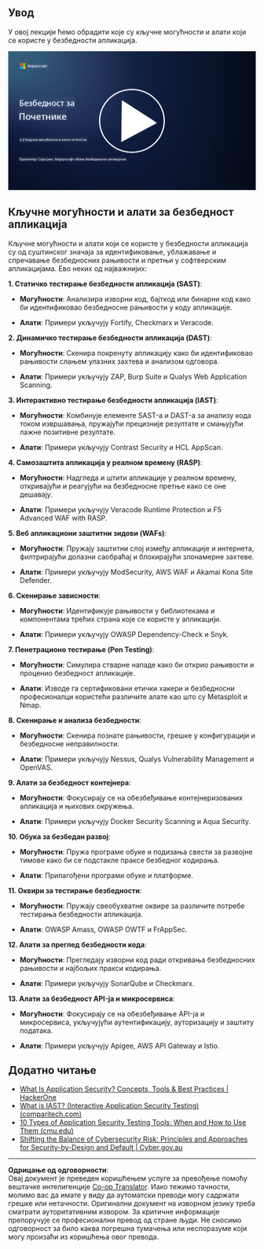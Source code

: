 <!--
CO_OP_TRANSLATOR_METADATA:
{
  "original_hash": "790a3fa7e535ec60bb51bde13e759781",
  "translation_date": "2025-09-04T00:53:14+00:00",
  "source_file": "5.2 AppSec key capabilities.md",
  "language_code": "sr"
}
-->
## Увод

У овој лекцији ћемо обрадити које су кључне могућности и алати који се користе у безбедности апликација.

[![Погледајте видео](../../translated_images/5-2_placeholder.35d943b10c4c6018ebe2bbdb7706a0d739ce9e54bdb35eaf2ad644d43f4cec60.sr.png)](https://learn-video.azurefd.net/vod/player?id=b562daa7-ab92-4cf4-a6dd-6b6a506edfac)

## Кључне могућности и алати за безбедност апликација

Кључне могућности и алати који се користе у безбедности апликација су од суштинског значаја за идентификовање, ублажавање и спречавање безбедносних рањивости и претњи у софтверским апликацијама. Ево неких од најважнијих:

**1. Статичко тестирање безбедности апликација (SAST)**:

- **Могућности**: Анализира изворни код, бајткод или бинарни код како би идентификовао безбедносне рањивости у коду апликације.

- **Алати**: Примери укључују Fortify, Checkmarx и Veracode.

**2. Динамичко тестирање безбедности апликација (DAST)**:

- **Могућности**: Скенира покренуту апликацију како би идентификовао рањивости слањем улазних захтева и анализом одговора.

- **Алати**: Примери укључују ZAP, Burp Suite и Qualys Web Application Scanning.

**3. Интерактивно тестирање безбедности апликација (IAST)**:

- **Могућности**: Комбинује елементе SAST-а и DAST-а за анализу кода током извршавања, пружајући прецизније резултате и смањујући лажне позитивне резултате.

- **Алати**: Примери укључују Contrast Security и HCL AppScan.

**4. Самозаштита апликација у реалном времену (RASP)**:

- **Могућности**: Надгледа и штити апликације у реалном времену, откривајући и реагујући на безбедносне претње како се оне дешавају.

- **Алати**: Примери укључују Veracode Runtime Protection и F5 Advanced WAF with RASP.

**5. Веб апликациони заштитни зидови (WAFs)**:

- **Могућности**: Пружају заштитни слој између апликације и интернета, филтрирајући долазни саобраћај и блокирајући злонамерне захтеве.

- **Алати**: Примери укључују ModSecurity, AWS WAF и Akamai Kona Site Defender.

**6. Скенирање зависности**:

- **Могућности**: Идентификује рањивости у библиотекама и компонентама трећих страна које се користе у апликацији.

- **Алати**: Примери укључују OWASP Dependency-Check и Snyk.

**7. Пенетрационо тестирање (Pen Testing)**:

- **Могућности**: Симулира стварне нападе како би открио рањивости и проценио безбедност апликације.

- **Алати**: Изводе га сертификовани етички хакери и безбедносни професионалци користећи различите алате као што су Metasploit и Nmap.

**8. Скенирање и анализа безбедности**:

- **Могућности**: Скенира познате рањивости, грешке у конфигурацији и безбедносне неправилности.

- **Алати**: Примери укључују Nessus, Qualys Vulnerability Management и OpenVAS.

**9. Алати за безбедност контејнера**:

- **Могућности**: Фокусирају се на обезбеђивање контејнеризованих апликација и њихових окружења.

- **Алати**: Примери укључују Docker Security Scanning и Aqua Security.

**10. Обука за безбедан развој**:

- **Могућности**: Пружа програме обуке и подизања свести за развојне тимове како би се подстакле праксе безбедног кодирања.

- **Алати**: Прилагођени програми обуке и платформе.

**11. Оквири за тестирање безбедности**:

- **Могућности**: Пружају свеобухватне оквире за различите потребе тестирања безбедности апликација.

- **Алати**: OWASP Amass, OWASP OWTF и FrAppSec.

**12. Алати за преглед безбедности кода**:

- **Могућности**: Прегледају изворни код ради откривања безбедносних рањивости и најбољих пракси кодирања.

- **Алати**: Примери укључују SonarQube и Checkmarx.

**13. Алати за безбедност API-ја и микросервиса**:

- **Могућности**: Фокусирају се на обезбеђивање API-ја и микросервиса, укључујући аутентификацију, ауторизацију и заштиту података.

- **Алати**: Примери укључују Apigee, AWS API Gateway и Istio.

## Додатно читање

- [What Is Application Security? Concepts, Tools & Best Practices | HackerOne](https://www.hackerone.com/knowledge-center/what-application-security-concepts-tools-best-practices)
- [What is IAST? (Interactive Application Security Testing) (comparitech.com)](https://www.comparitech.com/net-admin/what-is-iast/)
- [10 Types of Application Security Testing Tools: When and How to Use Them (cmu.edu)](https://insights.sei.cmu.edu/blog/10-types-of-application-security-testing-tools-when-and-how-to-use-them/)
- [Shifting the Balance of Cybersecurity Risk: Principles and Approaches for Security-by-Design and Default | Cyber.gov.au](https://www.cyber.gov.au/about-us/view-all-content/publications/principles-and-approaches-for-security-by-design-and-default)

---

**Одрицање од одговорности**:  
Овај документ је преведен коришћењем услуге за превођење помоћу вештачке интелигенције [Co-op Translator](https://github.com/Azure/co-op-translator). Иако тежимо тачности, молимо вас да имате у виду да аутоматски преводи могу садржати грешке или нетачности. Оригинални документ на изворном језику треба сматрати ауторитативним извором. За критичне информације препоручује се професионални превод од стране људи. Не сносимо одговорност за било каква погрешна тумачења или неспоразуме који могу произаћи из коришћења овог превода.